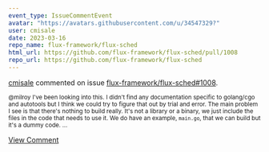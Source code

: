 ```yaml
---
event_type: IssueCommentEvent
avatar: "https://avatars.githubusercontent.com/u/34547329?"
user: cmisale
date: 2023-03-16
repo_name: flux-framework/flux-sched
html_url: https://github.com/flux-framework/flux-sched/pull/1008
repo_url: https://github.com/flux-framework/flux-sched
---
```


<a href='https://github.com/cmisale' target='_blank'>cmisale</a> commented on issue <a href='https://github.com/flux-framework/flux-sched/pull/1008' target='_blank'>flux-framework/flux-sched#1008</a>.

<small>@milroy I've been looking into this. I didn't find any documentation specific to golang/cgo and autotools but I think we could try to figure that out by trial and error. The main problem I see is that there's nothing to build really. It's not a library or a binary, we just include the files in the code that needs to use it. We do have an example, `main.go`, that we can build but it's a dummy code. ...</small>

<a href='https://github.com/flux-framework/flux-sched/pull/1008' target='_blank'>View Comment</a>